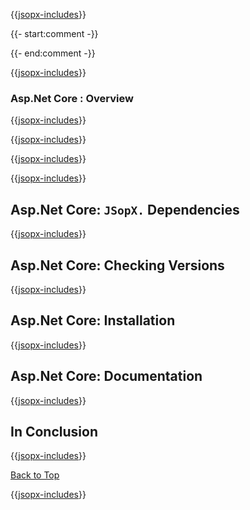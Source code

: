 ﻿{{[jsopx-includes](AllGlobal/Master/Includes/Template/Technologies/AspNetCore/Header.md)}}

{{- start:comment -}}
<!-- START JSOPX NOVA DOCX HEADER
group: 'Technologies'
subGroup: 'Asp.Net Core'
isDraft: true
isProductionReady: true
toc: true
END JSOPX NOVA DOCX HEADER -->
{{- end:comment -}}

{{[jsopx-includes](AllGlobal/Master/Includes/Common/Draft-Notice.md)}}

### Asp.Net Core : Overview

{{[jsopx-includes](AllGlobal/Master/Includes/Template/Technologies/AspNetCore/Overview.md)}}

{{[jsopx-includes](AllGlobal/Master/Includes/Common/Current-Phase.md)}}

{{[jsopx-includes](AllGlobal/Master/Includes/Template/Technologies/AspNetCore/BodyContent.md)}}

{{[jsopx-includes](AllGlobal/Master/Includes/Common/Alerts-Current.md)}}


## Asp.Net Core: `JSopX.` Dependencies

{{[jsopx-includes](AllGlobal/Master/Includes/Template/Technologies/AspNetCore/JsopxDependencies.md)}}


## Asp.Net Core: Checking Versions

{{[jsopx-includes](AllGlobal/Master/Includes/Template/Technologies/AspNetCore/CheckingVersions.md)}}


## Asp.Net Core: Installation

{{[jsopx-includes](AllGlobal/Master/Includes/Template/Technologies/AspNetCore/Installation.md)}}

## Asp.Net Core: Documentation

{{[jsopx-includes](AllGlobal/Master/Includes/Template/Technologies/AspNetCore/Documentation.md)}}

## In Conclusion

{{[jsopx-includes](AllGlobal/Master/Includes/Template/Technologies/AspNetCore/InConclusion.md)}}

[Back to Top](#table-of-contents)

{{[jsopx-includes](AllGlobal/Master/Includes/Layout/Footer.md)}}